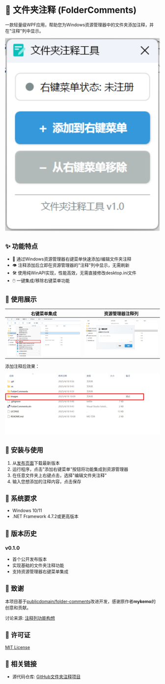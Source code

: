 # 📁 文件夹注释 (FolderComments)

一款轻量级WPF应用，帮助您为Windows资源管理器中的文件夹添加注释，并在"注释"列中显示。

<div align="center">
  <img src="./images/FolderComments-1.png" alt="主界面预览" width="650">
</div>

## ✨ 功能特点

- 🔄 通过Windows资源管理器右键菜单快速添加/编辑文件夹注释
- 👁️ 注释添加后立即在资源管理器的"注释"列中显示，无需刷新
- 🛠️ 使用纯WinAPI实现，性能高效，无需直接修改desktop.ini文件
- 🖱️ 一键集成/移除右键菜单功能

## 📸 使用展示

|右键菜单集成|资源管理器注释列|
|---|---|
|![右键菜单集成](./images/FolderComments-2.png)|![资源管理器注释列](./images/FolderComments-3.png)|

添加注释后效果：

<div align="center">
  <img src="./images/FolderComments-4.png" alt="注释效果" width="650">
</div>

## 🚀 安装与使用

1. 从[发布页面](https://github.com/YiJiu-Li/FolderComments/releases)下载最新版本
2. 运行程序，点击"添加右键菜单"按钮将功能集成到资源管理器
3. 在任意文件夹上右键点击，选择"编辑文件夹注释"
4. 输入您想添加的注释内容，点击保存

## 🔧 系统要求

- Windows 10/11
- .NET Framework 4.7.2或更高版本

## 📝 版本历史

### v0.1.0
- 首个公开发布版本
- 实现基础的文件夹注释功能
- 支持资源管理器右键菜单集成

## 👏 致谢

本项目基于[publicdomain/folder-comments](https://github.com/publicdomain/folder-comments)改进开发，感谢原作者**mykemo**的创意和贡献。

讨论来源: [注释列功能构想](https://www.donationcoder.com/forum/index.php?topic=1733.0)

## 📄 许可证

[MIT License](LICENSE)

## 🔗 相关链接

- 源代码仓库: [GitHub文件夹注释项目](https://github.com/YiJiu-Li/FolderComments)

